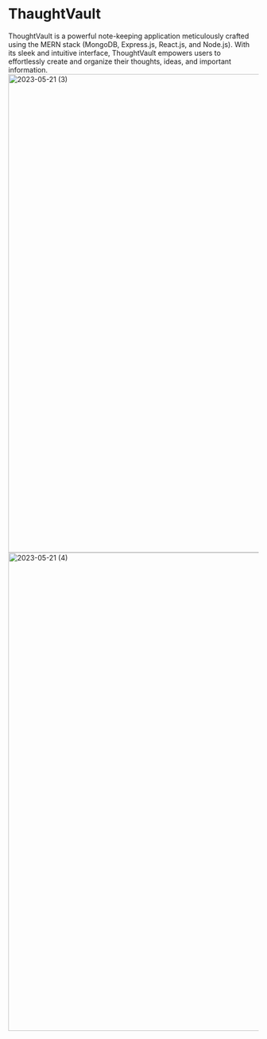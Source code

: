 # ThaughtVault
ThoughtVault is a powerful note-keeping application meticulously crafted using the MERN stack (MongoDB, Express.js, React.js, and Node.js). With its sleek and intuitive interface, ThoughtVault empowers users to effortlessly create and organize their thoughts, ideas, and important information.
<img width="960" alt="2023-05-21 (3)" src="https://github.com/SanskarVarma/ThaughtVault/assets/86521336/d150fcb5-b619-4c91-bf33-f73bec8369ec">
<img width="960" alt="2023-05-21 (4)" src="https://github.com/SanskarVarma/ThaughtVault/assets/86521336/d9e07e2d-6555-485e-a0d0-8ef9b7924a23">
